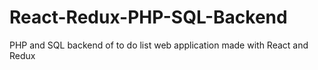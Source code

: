 # React-Redux-PHP-SQL-Backend
 PHP and SQL backend of to do list web application made with React and Redux 
